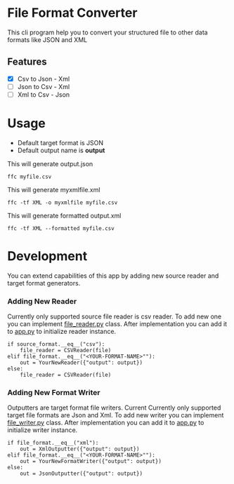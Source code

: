 # File Format Converter

This cli program help you to convert your structured file to other data formats like JSON and XML

## Features

* [x] Csv to Json - Xml
* [ ] Json to Csv - Xml
* [ ] Xml to Csv - Json

# Usage

* Default target format is JSON
* Default output name is **output**

This will generate output.json
```
ffc myfile.csv
```


This will generate myxmlfile.xml
```
ffc -tf XML -o myxmlfile myfile.csv
```


This will generate formatted output.xml
```
ffc -tf XML --formatted myfile.csv
```


# Development

You can extend capabilities of this app by adding new source reader and target format generators.

### Adding New Reader

Currently only supported source file reader is csv reader. To add new one you can implement [file_reader.py](file_format_converter/api/file_reader.py) class.
After implementation you can add it to [app.py](file_format_converter/app.py) to initialize reader instance.

```
if source_format.__eq__("csv"):
    file_reader = CSVReader(file)
elif file_format.__eq__("<YOUR-FORMAT-NAME>""):
    out = YourNewReader({"output": output})
else:
    file_reader = CSVReader(file)
```

### Adding New Format Writer

Outputters are target format file writers. Current
Currently only supported target file formats are Json and Xml. 
To add new writer you can implement [file_writer.py](file_format_converter/api/file_writer.py) class.
After implementation you can add it to [app.py](file_format_converter/app.py) to initialize writer instance.

```
if file_format.__eq__("xml"):
    out = XmlOutputter({"output": output})
elif file_format.__eq__("<YOUR-FORMAT-NAME>""):
    out = YourNewFormatWriter({"output": output})
else:
    out = JsonOutputter({"output": output})
```
